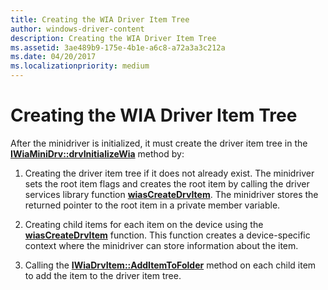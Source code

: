 ```yaml
---
title: Creating the WIA Driver Item Tree
author: windows-driver-content
description: Creating the WIA Driver Item Tree
ms.assetid: 3ae489b9-175e-4b1e-a6c8-a72a3a3c212a
ms.date: 04/20/2017
ms.localizationpriority: medium
---
```


# Creating the WIA Driver Item Tree





After the minidriver is initialized, it must create the driver item tree in the [**IWiaMiniDrv::drvInitializeWia**](https://msdn.microsoft.com/library/windows/hardware/ff544986) method by:

1.  Creating the driver item tree if it does not already exist. The minidriver sets the root item flags and creates the root item by calling the driver services library function [**wiasCreateDrvItem**](https://msdn.microsoft.com/library/windows/hardware/ff549160). The minidriver stores the returned pointer to the root item in a private member variable.

2.  Creating child items for each item on the device using the [**wiasCreateDrvItem**](https://msdn.microsoft.com/library/windows/hardware/ff549160) function. This function creates a device-specific context where the minidriver can store information about the item.

3.  Calling the [**IWiaDrvItem::AddItemToFolder**](https://msdn.microsoft.com/library/windows/hardware/ff543856) method on each child item to add the item to the driver item tree.

 

 




